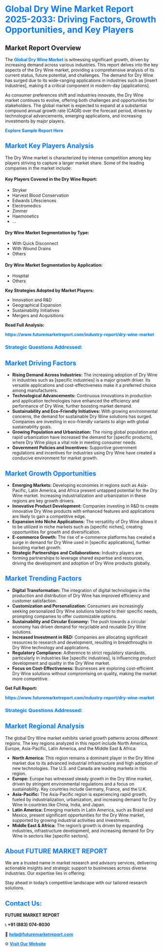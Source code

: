 <h1 style="color: #007BFF;">Global Dry Wine Market Report 2025-2033: Driving Factors, Growth Opportunities, and Key Players</h1>

<section id="overview">
<h2>Market Report Overview</h2>
<p>The <a href="https://www.futuremarketreport.com/industry-report/dry-wine-market" style="color: #007BFF; text-decoration: none;"><strong>Global Dry Wine Market</strong></a> is witnessing significant growth, driven by increasing demand across various industries. This report delves into the key aspects of the Dry Wine market, providing a comprehensive analysis of its current status, future potential, and challenges. The demand for Dry Wine has surged due to its wide-ranging applications in industries such as [insert industries], making it a critical component in modern-day [applications].</p>
<p>As consumer preferences shift and industries innovate, the Dry Wine market continues to evolve, offering both challenges and opportunities for stakeholders. The global market is expected to expand at a substantial compound annual growth rate (CAGR) over the forecast period, driven by technological advancements, emerging applications, and increasing investments by major players.</p>
</section>

<section id="overview">
<p><a href="https://www.futuremarketreport.com/request-sample/reportId=32068" style="color: #007BFF; text-decoration: none;"><strong>Explore Sample Report Here</strong></a></p>
</section>

<section id="key-players">
<h2 style="color: #007BFF;">Market Key Players Analysis</h2>
<p>The Dry Wine market is characterized by intense competition among key players striving to capture a larger market share. Some of the leading companies in the market include:</p>
<h4>Key Players Covered in the Dry Wine Report:</h4>
<ul><li>Stryker</li><li>Harvest Blood Conservation</li><li>Edwards Lifesciences</li><li>Electromedics</li><li>Zimmer</li><li>Haemonetics</li><li>...</li></ul>
<h4>Dry Wine Market Segmentation by Type:</h4>
<ul><li>With Quick Disconnect</li><li>With Wound Drains</li><li>Others</li></ul>

<h4>Dry Wine Market Segmentation by Application:</h4>
<ul><li>Hospital</li><li>Others</li></ul>
<p><strong>Key Strategies Adopted by Market Players:</strong></p>
<ul>
<li>Innovation and R&D</li>
<li>Geographical Expansion</li>
<li>Sustainability Initiatives</li>
<li>Mergers and Acquisitions</li>
</ul>
</section>

<section>
<p><strong>Read Full Analysis: </strong></p><a href="https://www.futuremarketreport.com/industry-report/dry-wine-market" style="color: #007BFF; text-decoration: none;"><strong>https://www.futuremarketreport.com/industry-report/dry-wine-market</strong></a>
<h3 style="color: #007BFF;">Strategic Questions Addressed:</h3>
</section>

<section id="driving-factors">
<h2 style="color: #007BFF;">Market Driving Factors</h2>
<ul>
<li><strong>Rising Demand Across Industries:</strong> The increasing adoption of Dry Wine in industries such as [specific industries] is a major growth driver. Its versatile applications and cost-effectiveness make it a preferred choice among manufacturers.</li>
<li><strong>Technological Advancements:</strong> Continuous innovations in production and application technologies have enhanced the efficiency and performance of Dry Wine, further boosting market demand.</li>
<li><strong>Sustainability and Eco-Friendly Initiatives:</strong> With growing environmental concerns, the demand for sustainable Dry Wine solutions has surged. Companies are investing in eco-friendly variants to align with global sustainability goals.</li>
<li><strong>Growing Population and Urbanization:</strong> The rising global population and rapid urbanization have increased the demand for [specific products], where Dry Wine plays a vital role in meeting consumer needs.</li>
<li><strong>Government Policies and Incentives:</strong> Supportive government regulations and incentives for industries using Dry Wine have created a conducive environment for market growth.</li>
</ul>
</section>

<section id="growth-opportunities">
<h2 style="color: #007BFF;">Market Growth Opportunities</h2>
<ul>
<li><strong>Emerging Markets:</strong> Developing economies in regions such as Asia-Pacific, Latin America, and Africa present untapped potential for the Dry Wine market. Increasing industrialization and urbanization in these regions are key growth drivers.</li>
<li><strong>Innovative Product Development:</strong> Companies investing in R&D to create innovative Dry Wine products with enhanced features and applications are likely to gain a competitive edge.</li>
<li><strong>Expansion into Niche Applications:</strong> The versatility of Dry Wine allows it to be utilized in niche markets such as [specific niches], creating opportunities for growth and diversification.</li>
<li><strong>E-commerce Growth:</strong> The rise of e-commerce platforms has created a surge in demand for Dry Wine used in [specific applications], further boosting market growth.</li>
<li><strong>Strategic Partnerships and Collaborations:</strong> Industry players are forming partnerships to leverage shared expertise and resources, driving the development and adoption of Dry Wine products globally.</li>
</ul>
</section>

<section id="trending-factors">
<h2 style="color: #007BFF;">Market Trending Factors</h2>
<ul>
<li><strong>Digital Transformation:</strong> The integration of digital technologies in the production and distribution of Dry Wine has improved efficiency and customer satisfaction.</li>
<li><strong>Customization and Personalization:</strong> Consumers are increasingly seeking personalized Dry Wine solutions tailored to their specific needs, prompting companies to offer customizable options.</li>
<li><strong>Sustainability and Circular Economy:</strong> The push towards a circular economy has driven demand for recyclable and reusable Dry Wine solutions.</li>
<li><strong>Increased Investment in R&D:</strong> Companies are allocating significant resources to research and development, resulting in breakthroughs in Dry Wine technology and applications.</li>
<li><strong>Regulatory Compliance:</strong> Adherence to strict regulatory standards, particularly in industries like [specific industries], is influencing product development and quality in the Dry Wine market.</li>
<li><strong>Focus on Cost-Effectiveness:</strong> Businesses are exploring cost-efficient Dry Wine solutions without compromising on quality, making the market more competitive.</li>
</ul>
</section>

<section>
<p><strong>Get Full Report: </strong></p><a href="https://www.futuremarketreport.com/industry-report/dry-wine-market" style="color: #007BFF; text-decoration: none;"><strong>https://www.futuremarketreport.com/industry-report/dry-wine-market</strong></a>
<h3 style="color: #007BFF;">Strategic Questions Addressed:</h3>
</section>


<section id="regional-analysis">
<h2 style="color: #007BFF;">Market Regional Analysis</h2>
<p>The global Dry Wine market exhibits varied growth patterns across different regions. The key regions analyzed in this report include North America, Europe, Asia-Pacific, Latin America, and the Middle East & Africa:</p>
<ul>
<li><strong>North America:</strong> This region remains a dominant player in the Dry Wine market due to its advanced industrial infrastructure and high adoption of new technologies. The U.S. and Canada are leading markets in this region.</li>
<li><strong>Europe:</strong> Europe has witnessed steady growth in the Dry Wine market, driven by stringent environmental regulations and a focus on sustainability. Key countries include Germany, France, and the U.K.</li>
<li><strong>Asia-Pacific:</strong> The Asia-Pacific region is experiencing rapid growth, fueled by industrialization, urbanization, and increasing demand for Dry Wine in countries like China, India, and Japan.</li>
<li><strong>Latin America:</strong> Emerging markets in Latin America, such as Brazil and Mexico, present significant opportunities for the Dry Wine market, supported by growing industrial activities and investments.</li>
<li><strong>Middle East & Africa:</strong> The region’s growth is driven by expanding industries, infrastructure development, and increasing demand for Dry Wine in sectors like [specific sectors].</li>
</ul>
</section>

<footer>
<h2 style="color: #007BFF;">About FUTURE MARKET REPORT</h2>
<p>We are a trusted name in market research and advisory services, delivering actionable insights and strategic support to businesses across diverse industries. Our expertise lies in offering:</p>

<p>Stay ahead in today’s competitive landscape with our tailored research solutions.</p>

<h2 style="color: #007BFF;">Contact Us:</h2>
<p><strong>FUTURE MARKET REPORT</strong></p>
<p>📞 <strong>+91 (883) 074-8030</strong></p>
<p>📧 <strong><a href="mailto:help@futuremarketreport.com" style="color: #007BFF;">help@futuremarketreport.com</a></strong></p>
<p>🌐 <strong><a href="https://www.futuremarketreport.com/" style="color: #007BFF;">Visit Our Website</a></strong></p>
</footer>
